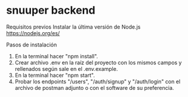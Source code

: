 # snuuper backend

Requisitos previos
Instalar la última versión de Node.js
https://nodejs.org/es/

Pasos de instalación
1. En la terminal hacer "npm install".
2. Crear archivo .env en la raíz del proyecto con los mismos campos y rellenados según sale en el .env.example.
3. En la terminal hacer "npm start".
4. Probar los endpoints "/users", "/auth/signup" y "/auth/login" con el archivo de postman adjunto o con el software de su preferencia.

